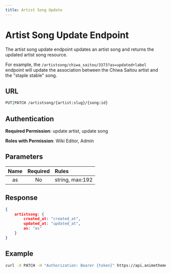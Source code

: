 ```yaml
---
title: Artist Song Update
---
```


# Artist Song Update Endpoint

The artist song update endpoint updates an artist song and returns the updated artist song resource.

For example, the `/artistsong/chiwa_saitou/3373?as=updated+label` endpoint will update the association between the Chiwa Saitou artist and the "staple stable" song.

## URL

```sh
PUT|PATCH /artistsong/{artist:slug}/{song:id}
```

## Authentication

**Required Permission**: update artist, update song

**Roles with Permission**: Wiki Editor, Admin

## Parameters

| Name        | Required | Rules           |
| :---------: | :------: | :-------------- |
| as          | No       | string, max:192 |

## Response

```json
{
    artistsong: {
        created_at: "created_at",
        updated_at: "updated_at",
        as: "as"
    }
}
```

## Example

```bash
curl -X PATCH -H "Authorization: Bearer {token}" https://api.animethemes.moe/artistsong/
```
